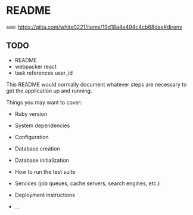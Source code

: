 # README

see:
https://qiita.com/white0221/items/19d18a4e494c4cb68dae#direnv



## TODO
- README
- webpacker react
- task references user_id

This README would normally document whatever steps are necessary to get the
application up and running.

Things you may want to cover:

* Ruby version

* System dependencies

* Configuration

* Database creation

* Database initialization

* How to run the test suite

* Services (job queues, cache servers, search engines, etc.)

* Deployment instructions

* ...
